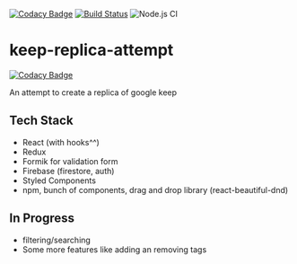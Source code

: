 [![Codacy Badge](https://api.codacy.com/project/badge/Grade/14d9d239c80243f18051bab239fd3cb6)](https://www.codacy.com/manual/naivedeveloper95/keep-replica-attempt?utm_source=github.com&amp;utm_medium=referral&amp;utm_content=naivedeveloper95/keep-replica-attempt&amp;utm_campaign=Badge_Grade) 
[![Build Status](https://travis-ci.org/naivedeveloper95/keep-replica-attempt.png?branch=master)](https://travis-ci.org/naivedeveloper95/keep-replica-attempt)
![Node.js CI](https://github.com/naivedeveloper95/keep-replica-attempt/workflows/Node.js%20CI/badge.svg)

# keep-replica-attempt

[![Codacy Badge](https://api.codacy.com/project/badge/Grade/d2e4c21de9d64c8e84c2ea47a30d5100)](https://app.codacy.com/manual/naivedeveloper95/keep-replica-attempt?utm_source=github.com&utm_medium=referral&utm_content=naivedeveloper95/keep-replica-attempt&utm_campaign=Badge_Grade_Settings)

An attempt to create a replica of google keep


## Tech Stack

- React (with hooks^^)
- Redux
- Formik for validation form
- Firebase (firestore, auth)
- Styled Components
- npm, bunch of components, drag and drop library (react-beautiful-dnd)

## In Progress

- filtering/searching
- Some more features like adding an removing tags
